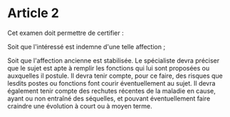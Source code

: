 # Article 2

Cet examen doit permettre de certifier :

Soit que l'intéressé est indemne d'une telle affection ;

Soit que l'affection ancienne est stabilisée. Le spécialiste devra préciser que le sujet est apte à remplir les fonctions qui lui sont proposées ou auxquelles il postule. Il devra tenir compte, pour ce faire, des risques que lesdits postes ou fonctions font courir éventuellement au sujet. Il devra également tenir compte des rechutes récentes de la maladie en cause, ayant ou non entraîné des séquelles, et pouvant éventuellement faire craindre une évolution à court ou à moyen terme.
